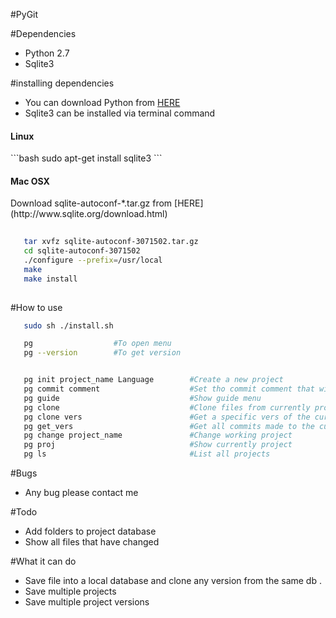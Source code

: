 #PyGit

#Dependencies 

* Python 2.7 
* Sqlite3 

#installing dependencies 

* You can download Python from [HERE](https://www.continuum.io/downloads)
* Sqlite3 can be installed via terminal command 


<h4> Linux </h4> 
```bash
   sudo apt-get install sqlite3 
```

<h4> Mac OSX </h4> 

<p> Download sqlite-autoconf-*.tar.gz from [HERE](http://www.sqlite.org/download.html)

```bash
 
   tar xvfz sqlite-autoconf-3071502.tar.gz
   cd sqlite-autoconf-3071502
   ./configure --prefix=/usr/local
   make
   make install
 
```

#How to use

```bash
   sudo sh ./install.sh

   pg                  #To open menu
   pg --version        #To get version


   pg init project_name Language        #Create a new project
   pg commit comment                    #Set tho commit comment that will be added to this version
   pg guide                             #Show guide menu
   pg clone                             #Clone files from currently project db to local folder
   pg clone vers                        #Get a specific vers of the currently project
   pg get_vers                          #Get all commits made to the curretly project
   pg change project_name               #Change working project
   pg proj                              #Show currently project
   pg ls                                #List all projects 
```

#Bugs 

* Any bug please contact me


#Todo

*  Add folders to project database
*  Show all files that have changed


#What it can do

* Save file into a local database and clone any version from the same db .
* Save multiple projects
* Save multiple project versions
